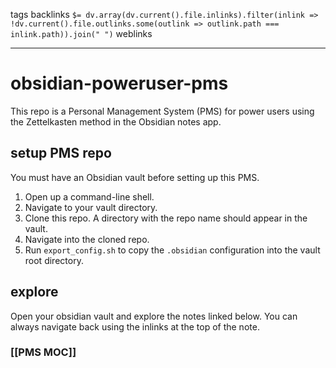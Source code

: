 tags 
backlinks `$= dv.array(dv.current().file.inlinks).filter(inlink => !dv.current().file.outlinks.some(outlink => outlink.path === inlink.path)).join(" ")`
weblinks 
___
# obsidian-poweruser-pms
This repo is a Personal Management System (PMS) for power users using the Zettelkasten method in the Obsidian notes app.
## setup PMS repo
You must have an Obsidian vault before setting up this PMS.

1. Open up a command-line shell.
2. Navigate to your vault directory.  
3. Clone this repo. A directory with the repo name should appear in the vault.
4. Navigate into the cloned repo.
5. Run `export_config.sh` to copy the `.obsidian` configuration into the vault root directory.
## explore
Open your obsidian vault and explore the notes linked below. You can always navigate back using the inlinks at the top of the note.
### [[PMS MOC]]

